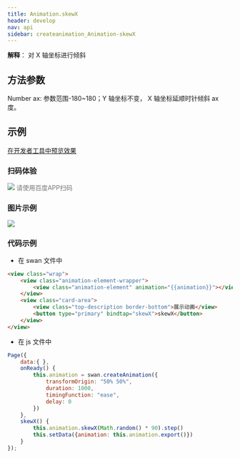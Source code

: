 ```yaml
---
title: Animation.skewX
header: develop
nav: api
sidebar: createanimation_Animation-skewX
---
```

 
  

**解释**： 对 X 轴坐标进行倾斜

 
## 方法参数 

Number ax: 参数范围-180~180；Y 轴坐标不变， X 轴坐标延顺时针倾斜 ax 度。

## 示例

<a href="swanide://fragment/d9f9f1321e4992888c975f4a73b53d831574218200049" title="在开发者工具中预览效果" target="_self">在开发者工具中预览效果</a> 

### 扫码体验

<div class='scan-code-container'>
    <img src="https://b.bdstatic.com/miniapp/assets/images/doc_demo/skewX.png" class="demo-qrcode-image" />
    <font color=#777 12px>请使用百度APP扫码</font>
</div>

###  图片示例  
<div class="m-doc-custom-examples">
    <div class="m-doc-custom-examples-correct">
        <img src="https://b.bdstatic.com/miniapp/images/skewX.gif">
    </div>
    <div class="m-doc-custom-examples-correct">
        <img src=" ">
    </div>
    <div class="m-doc-custom-examples-correct">
        <img src=" ">
    </div>     
</div>

### 代码示例 



* 在 swan 文件中

```html
<view class="wrap">
    <view class="animation-element-wrapper">
        <view class="animation-element" animation="{{animation}}"></view>
    </view>
    <view class="card-area">
        <view class="top-description border-bottom">展示动画</view>
        <button type="primary" bindtap="skewX">skewX</button>
    </view>
</view>
```
* 在 js 文件中

```js
Page({
    data:{ },
    onReady() {
        this.animation = swan.createAnimation({
            transformOrigin: "50% 50%",
            duration: 1000,
            timingFunction: "ease",
            delay: 0
        })
    },
    skewX() {
        this.animation.skewX(Math.random() * 90).step()
        this.setData({animation: this.animation.export()})
    }
});
```

